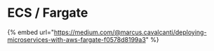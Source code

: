 # ECS / Fargate



{% embed url="https://medium.com/@marcus.cavalcanti/deploying-microservices-with-aws-fargate-f0578d8199a3" %}



